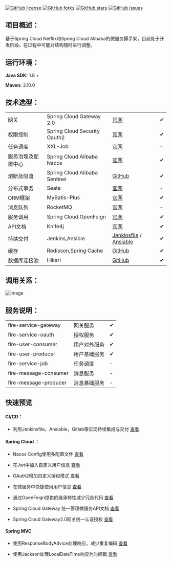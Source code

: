 [![GitHub license](https://img.shields.io/github/license/beifei1/fire-cloud?style=flat-square)](https://github.com/beifei1/fire-cloud/blob/master/LICENSE) [![GitHub forks](https://img.shields.io/github/forks/beifei1/fire-cloud?style=flat-square)](https://github.com/beifei1/fire-cloud/network)    [![GitHub stars](https://img.shields.io/github/stars/beifei1/fire-cloud?style=flat-square)](https://github.com/beifei1/fire-cloud/stargazers)   [![GitHub issues](https://img.shields.io/github/issues/beifei1/fire-cloud?style=flat-square)](https://github.com/beifei1/fire-cloud/issues)



## 项目概述：

基于Spring Cloud Netflix和Spring Cloud Alibaba的微服务脚手架，目前处于开发阶段。在过程中可能对结构随时进行调整。

## 运行环境：

**Java SDK:** 1.8 +

**Maven:** 3.10.0

## 技术选型：

|                    |                               |                               |   |
| ------------------ | ----------------------------- |---|---|
| 网关               | Spring Cloud Gateway 2.0      | [官网](https://spring.io/projects/spring-cloud-gateway) | ✔ |
| 权限控制           | Spring Cloud Security Oauth2  | [官网](https://spring.io/projects/spring-cloud-security) | ✔ |
| 任务调度           | XXL-Job                       | [官网](https://www.xuxueli.com/xxl-job/) | - |
| 服务治理及配置中心 | Spring Cloud Alibaba Nacos    | [官网](https://nacos.io/en-us/) | ✔ |
| 熔断及限流         | Spring Cloud Alibaba Sentinel | [GitHub](https://github.com/alibaba/Sentinel) | ✔ |
| 分布式事务         | Seata                         | [官网](https://github.com/seata/seata) | - |
| ORM框架      | MyBatis-Plus        | [官网](https://baomidou.com/) | ✔ |
| 消息队列           | RocketMQ                         | [官网](http://rocketmq.apache.org/)                        | - |
| 服务调用           | Spring Cloud OpenFeign                     | [官网](https://spring.io/projects/spring-cloud-openfeign)                    | ✔ |
| API文档           | Knife4j                     | [官网](https://doc.xiaominfo.com/guide/useful.html) | ✔ |
| 持续交付       | Jenkins,Ansible | [Jenkinsfile](https://github.com/beifei1/fire-cloud/blob/master/Jenkinsfile) / [Ansiable](http://www.ansible.com.cn/docs/playbooks.html) | ✔ |
| 缓存           | Redisson,Spring Cache  | [GitHub](https://github.com/redisson/redisson) | ✔|
| 数据库连接池 | Hikari | [GitHub](https://github.com/brettwooldridge/HikariCP) | ✔ |

## 调用关系：

![image](https://github.com/beifei1/fire-cloud/blob/master/assets/flow.png)

## 服务说明：

|                       |              |      |
| --------------------- | ------------ | ---- |
| fire-service-gateway          | 网关服务     | ✔    |
| fire-service-oauth            | 授权服务     | ✔    |
| fire-user-consumer    | 用户对外服务 | ✔    |
| fire-user-producer    | 用户基础服务 | ✔    |
| fire-service-job              | 任务调度     | -    |
| fire-message-consumer | 消息服务     | -    |
| fire-message-producer | 消息基础服务 | -    |

## 快速预览

#### CI/CD：

- 利用Jenkinsfile，Ansiable，Gitlab等实现持续集成与交付 [查看](https://github.com/beifei1/fire-cloud/tree/master/deploy)
#### Spring Cloud ：

- Nacos Config使用多配置文件 [查看](https://github.com/beifei1/fire-cloud/blob/master/fire-service-oauth/src/main/resources/bootstrap.yml)

- 在Jwt中加入自定义用户信息 [查看](https://github.com/beifei1/fire-cloud/blob/master/fire-service-oauth/src/main/java/cn/fire/oauth/config/AuthServerConfig.java)

- OAuth2增加自定义授权模式 [查看](https://github.com/beifei1/fire-cloud/tree/master/fire-service-oauth/src/main/java/cn/fire/oauth/granter)

- 在微服务中快捷使用用户信息 [查看](https://github.com/beifei1/fire-cloud/blob/master/fire-module-user/fire-user-consumer/src/main/java/cn/fire/user/controller/UserController.java)

- 通过OpenFeign提供的继承特性减少冗余代码 [查看](https://github.com/beifei1/fire-cloud/blob/master/fire-module-user/fire-user-producer/src/main/java/cn/fire/user/controller/UserController.java)

- Spring Cloud Gateway 统一管理微服务API文档 [查看](https://github.com/beifei1/fire-cloud/blob/master/fire-service-gateway/src/main/java/cn/fire/gateway/config/SwaggerConfig.java)

- Spring Cloud Gateway2.0网关统一认证授权 [查看](https://github.com/beifei1/fire-cloud/tree/master/fire-service-gateway)
#### Spring MVC

- 使用ResponseBodyAdvice处理响应，减少重复编码 [查看](https://github.com/beifei1/fire-cloud/blob/master/fire-common-web/src/main/java/cn/fire/common/web/handler/GlobalResultBodyHandler.java)

- 使用Jackson处理LocalDateTime响应为时间戳 [查看](https://github.com/beifei1/fire-cloud/blob/master/fire-common-web/src/main/java/cn/fire/common/web/config/GlobalJacksonConfig.java)


